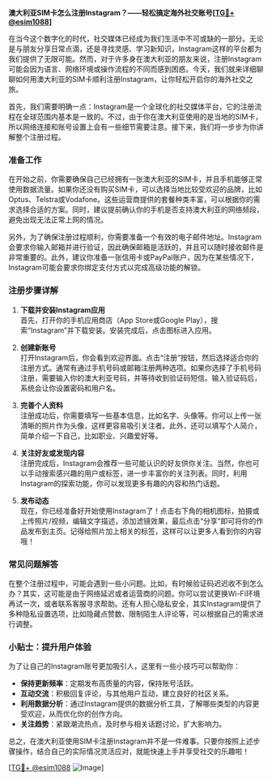 **澳大利亚SIM卡怎么注册Instagram？——轻松搞定海外社交账号[[TG💪+ @esim1088](https://t.me/s/esim1088)]**

在当今这个数字化的时代，社交媒体已经成为我们生活中不可或缺的一部分。无论是与朋友分享日常点滴，还是寻找灵感、学习新知识，Instagram这样的平台都为我们提供了无限可能。然而，对于许多身在澳大利亚的朋友来说，注册Instagram可能会因为语言、网络环境或操作流程的不同而感到困惑。今天，我们就来详细聊聊如何用澳大利亚的SIM卡顺利注册Instagram，让你轻松开启你的海外社交之旅。

首先，我们需要明确一点：Instagram是一个全球化的社交媒体平台，它的注册流程在全球范围内基本是一致的。不过，由于你在澳大利亚使用的是当地的SIM卡，所以网络连接和账号设置上会有一些细节需要注意。接下来，我们将一步步为你讲解整个注册过程。

### 准备工作

在开始之前，你需要确保自己已经拥有一张澳大利亚的SIM卡，并且手机能够正常使用数据流量。如果你还没有购买SIM卡，可以选择当地比较受欢迎的品牌，比如Optus、Telstra或Vodafone。这些运营商提供的套餐种类丰富，可以根据你的需求选择合适的方案。同时，建议提前确认你的手机是否支持澳大利亚的网络频段，避免出现无法正常上网的情况。

另外，为了确保注册过程顺利，你需要准备一个有效的电子邮件地址。Instagram会要求你输入邮箱并进行验证，因此确保邮箱是活跃的，并且可以随时接收邮件是非常重要的。此外，建议你准备一张信用卡或PayPal账户，因为在某些情况下，Instagram可能会要求你绑定支付方式以完成高级功能的解锁。

### 注册步骤详解

1. **下载并安装Instagram应用**  
   首先，打开你的手机应用商店（App Store或Google Play），搜索“Instagram”并下载安装。安装完成后，点击图标进入应用。

2. **创建新账号**  
   打开Instagram后，你会看到欢迎界面。点击“注册”按钮，然后选择适合你的注册方式。通常有通过手机号码或邮箱注册两种选项。如果你选择了手机号码注册，需要输入你的澳大利亚号码，并等待收到验证码短信。输入验证码后，系统会让你设置密码和用户名。

3. **完善个人资料**  
   注册成功后，你需要填写一些基本信息，比如名字、头像等。你可以上传一张清晰的照片作为头像，这样更容易吸引关注者。此外，还可以填写个人简介，简单介绍一下自己，比如职业、兴趣爱好等。

4. **关注好友或发现内容**  
   注册完成后，Instagram会推荐一些可能认识的好友供你关注。当然，你也可以手动搜索感兴趣的用户或标签，进一步丰富你的关注列表。同时，利用Instagram的探索功能，你可以发现更多有趣的内容和热门话题。

5. **发布动态**  
   现在，你已经准备好开始使用Instagram了！点击右下角的相机图标，拍摄或上传照片/视频，编辑文字描述，添加滤镜效果，最后点击“分享”即可将你的作品发布到主页。记得给照片加上相关的标签，这样可以让更多人看到你的内容哦！

### 常见问题解答

在整个注册过程中，可能会遇到一些小问题。比如，有时候验证码迟迟收不到怎么办？其实，这可能是由于网络延迟或者运营商的问题。你可以尝试更换Wi-Fi环境再试一次，或者联系客服寻求帮助。还有人担心隐私安全，其实Instagram提供了多种隐私设置选项，比如隐藏点赞数、限制陌生人评论等，可以根据自己的需求进行调整。

### 小贴士：提升用户体验

为了让自己的Instagram账号更加吸引人，这里有一些小技巧可以帮助你：

- **保持更新频率**：定期发布高质量的内容，保持账号活跃。
- **互动交流**：积极回复评论，与其他用户互动，建立良好的社区关系。
- **利用数据分析**：通过Instagram提供的数据分析工具，了解哪些类型的内容更受欢迎，从而优化你的创作方向。
- **关注趋势**：紧跟潮流热点，及时参与相关话题讨论，扩大影响力。

总之，在澳大利亚使用SIM卡注册Instagram并不是一件难事。只要你按照上述步骤操作，结合自己的实际情况灵活应对，就能快速上手并享受社交的乐趣啦！

[[TG💪+ @esim1088](https://t.me/s/esim1088) ![Image](https://i.postimg.cc/4NQfJmqS/Snipaste-2025-05-13-00-14-12.png)]